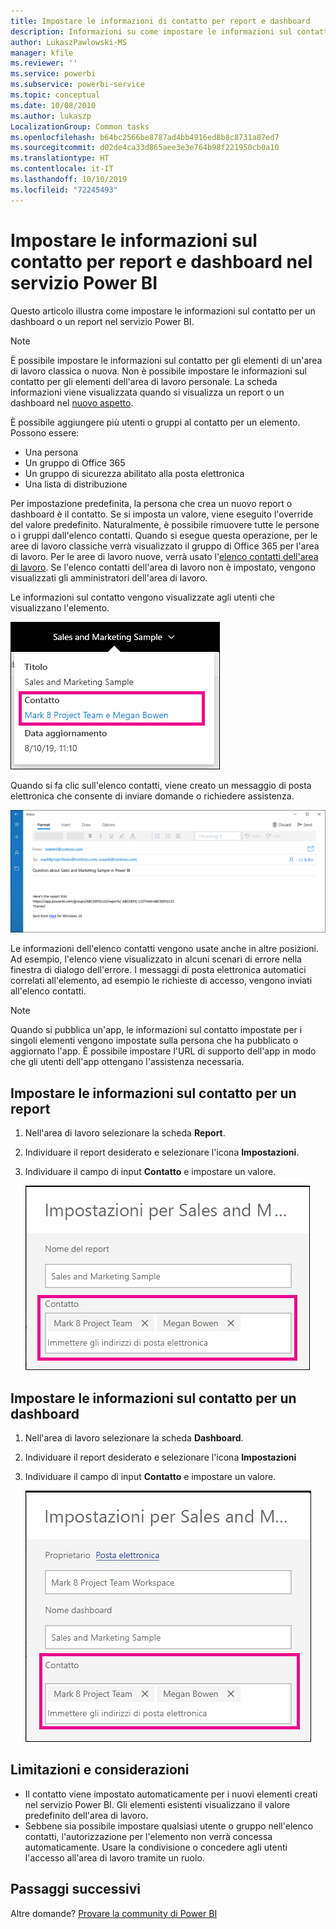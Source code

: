 ```yaml
---
title: Impostare le informazioni di contatto per report e dashboard
description: Informazioni su come impostare le informazioni sul contatto per report e dashboard.
author: LukaszPawlowski-MS
manager: kfile
ms.reviewer: ''
ms.service: powerbi
ms.subservice: powerbi-service
ms.topic: conceptual
ms.date: 10/08/2010
ms.author: lukaszp
LocalizationGroup: Common tasks
ms.openlocfilehash: b64bc2566be8787ad4bb4916ed8b8c8731a87ed7
ms.sourcegitcommit: d02de4ca33d865aee3e3e764b98f221950cb0a10
ms.translationtype: HT
ms.contentlocale: it-IT
ms.lasthandoff: 10/10/2019
ms.locfileid: "72245493"
---
```

# <a name="set-contact-information-for-reports-and-dashboards-in-the-power-bi-service"></a>Impostare le informazioni sul contatto per report e dashboard nel servizio Power BI
Questo articolo illustra come impostare le informazioni sul contatto per un dashboard o un report nel servizio Power BI.

> [!NOTE]
> È possibile impostare le informazioni sul contatto per gli elementi di un'area di lavoro classica o nuova. Non è possibile impostare le informazioni sul contatto per gli elementi dell'area di lavoro personale. La scheda informazioni viene visualizzata quando si visualizza un report o un dashboard nel [nuovo aspetto](service-new-look.md).

È possibile aggiungere più utenti o gruppi al contatto per un elemento. Possono essere:
* Una persona
* Un gruppo di Office 365
* Un gruppo di sicurezza abilitato alla posta elettronica
* Una lista di distribuzione

Per impostazione predefinita, la persona che crea un nuovo report o dashboard è il contatto. Se si imposta un valore, viene eseguito l'override del valore predefinito. Naturalmente, è possibile rimuovere tutte le persone o i gruppi dall'elenco contatti. Quando si esegue questa operazione, per le aree di lavoro classiche verrà visualizzato il gruppo di Office 365 per l'area di lavoro. Per le aree di lavoro nuove, verrà usato l'[elenco contatti dell'area di lavoro](service-create-the-new-workspaces.md#workspace-contact-list). Se l'elenco contatti dell'area di lavoro non è impostato, vengono visualizzati gli amministratori dell'area di lavoro.

Le informazioni sul contatto vengono visualizzate agli utenti che visualizzano l'elemento. 

 ![contatto report servizio](media/service-item-contact/service-report-contact.png)

Quando si fa clic sull'elenco contatti, viene creato un messaggio di posta elettronica che consente di inviare domande o richiedere assistenza. 

 ![messaggio di posta elettronica per contattare il servizio](media/service-item-contact/service-contact-email.png)
 
Le informazioni dell'elenco contatti vengono usate anche in altre posizioni. Ad esempio, l'elenco viene visualizzato in alcuni scenari di errore nella finestra di dialogo dell'errore. I messaggi di posta elettronica automatici correlati all'elemento, ad esempio le richieste di accesso, vengono inviati all'elenco contatti. 

> [!NOTE]
> Quando si pubblica un'app, le informazioni sul contatto impostate per i singoli elementi vengono impostate sulla persona che ha pubblicato o aggiornato l'app. È possibile impostare l'URL di supporto dell'app in modo che gli utenti dell'app ottengano l'assistenza necessaria.

## <a name="set-contact-information-for-a-report"></a>Impostare le informazioni sul contatto per un report
1. Nell'area di lavoro selezionare la scheda **Report**.
2. Individuare il report desiderato e selezionare l'icona **Impostazioni**.
3. Individuare il campo di input **Contatto** e impostare un valore.

     ![impostazione del contatto del report del servizio](media/service-item-contact/service-report-contact-setting.png)

## <a name="set-contact-information-for-a-dashboard"></a>Impostare le informazioni sul contatto per un dashboard
1. Nell'area di lavoro selezionare la scheda **Dashboard**.
2. Individuare il report desiderato e selezionare l'icona **Impostazioni**
3. Individuare il campo di input **Contatto** e impostare un valore.

     ![impostazione del contatto del dashboard del servizio](media/service-item-contact/service-dashboard-contact-setting.png)

## <a name="limitations-and-considerations"></a>Limitazioni e considerazioni
* Il contatto viene impostato automaticamente per i nuovi elementi creati nel servizio Power BI. Gli elementi esistenti visualizzano il valore predefinito dell'area di lavoro.
* Sebbene sia possibile impostare qualsiasi utente o gruppo nell'elenco contatti, l'autorizzazione per l'elemento non verrà concessa automaticamente. Usare la condivisione o concedere agli utenti l'accesso all'area di lavoro tramite un ruolo. 


## <a name="next-steps"></a>Passaggi successivi

Altre domande? [Provare la community di Power BI](http://community.powerbi.com/)
